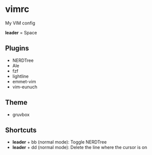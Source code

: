 # vimrc
My VIM config

**leader** = Space

## Plugins
- NERDTree
- Ale
- fzf
- lightline
- emmet-vim
- vim-eunuch

## Theme
- gruvbox

## Shortcuts
- **leader** + bb (normal mode): Toggle NERDTree
- **leader** + dd (normal mode): Delete the line where the cursor is on

